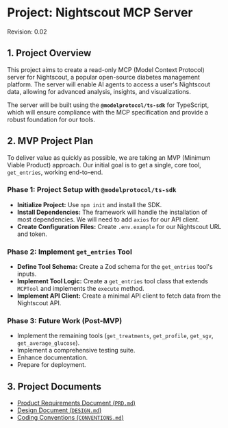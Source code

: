 # **Project: Nightscout MCP Server**
Revision: 0.02
## **1. Project Overview**

This project aims to create a read-only MCP (Model Context Protocol) server for Nightscout, a popular open-source diabetes management platform. The server will enable AI agents to access a user's Nightscout data, allowing for advanced analysis, insights, and visualizations.

The server will be built using the **`@modelprotocol/ts-sdk`** for TypeScript, which will ensure compliance with the MCP specification and provide a robust foundation for our tools.

## **2. MVP Project Plan**

To deliver value as quickly as possible, we are taking an MVP (Minimum Viable Product) approach. Our initial goal is to get a single, core tool, `get_entries`, working end-to-end.

### **Phase 1: Project Setup with `@modelprotocol/ts-sdk`**
*   **Initialize Project:** Use `npm init` and install the SDK.
*   **Install Dependencies:** The framework will handle the installation of most dependencies. We will need to add `axios` for our API client.
*   **Create Configuration Files:** Create `.env.example` for our Nightscout URL and token.

### **Phase 2: Implement `get_entries` Tool**
*   **Define Tool Schema:** Create a Zod schema for the `get_entries` tool's inputs.
*   **Implement Tool Logic:** Create a `get_entries` tool class that extends `MCPTool` and implements the `execute` method.
*   **Implement API Client:** Create a minimal API client to fetch data from the Nightscout API.

### **Phase 3: Future Work (Post-MVP)**
*   Implement the remaining tools (`get_treatments`, `get_profile`, `get_sgv`, `get_average_glucose`).
*   Implement a comprehensive testing suite.
*   Enhance documentation.
*   Prepare for deployment.

## **3. Project Documents**

*   [Product Requirements Document (`PRD.md`)](./PRD.md)
*   [Design Document (`DESIGN.md`)](./DESIGN.md)
*   [Coding Conventions (`CONVENTIONS.md`)](./CONVENTIONS.md)